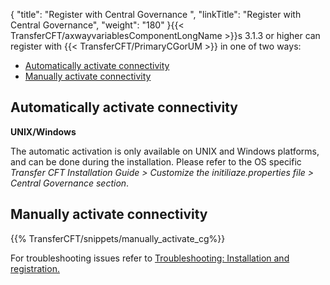 {
    "title": "Register with Central Governance ",
    "linkTitle": "Register with Central Governance",
    "weight": "180"
}{{< TransferCFT/axwayvariablesComponentLongName  >}}s 3.1.3 or higher can register with {{< TransferCFT/PrimaryCGorUM  >}} in one of two ways:

- [Automatically activate connectivity](#Automati)
- [Manually activate connectivity](#manually_activate_cg)

<span id="Automati"></span>

Automatically activate connectivity
-----------------------------------

**UNIX/Windows**

The automatic activation is only available on UNIX and Windows platforms, and can be done during the installation. Please refer to the OS specific *Transfer CFT Installation Guide &gt; Customize the initiliaze.properties file &gt; Central Governance section*.

<span id="manually_activate_cg"></span>

Manually activate connectivity
------------------------------

{{% TransferCFT/snippets/manually_activate_cg%}}

For troubleshooting issues refer to
[Troubleshooting: Installation and registration.](../../cft_intro_install/unix_install_start_here/troubleshoot_registration)
